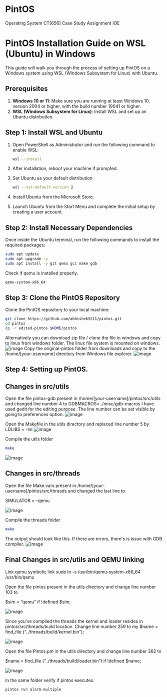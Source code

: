 # PintOS
Operating System CT[656] Case Study Assignment IOE 

# PintOS Installation Guide on WSL (Ubuntu) in Windows

This guide will walk you through the process of setting up PintOS on a Windows system using WSL (Windows Subsystem for Linux) with Ubuntu.

## Prerequisites

1. **Windows 10 or 11**: Make sure you are running at least Windows 10, version 2004 or higher, with the build number 19041 or higher.
2. **WSL (Windows Subsystem for Linux)**: Install WSL and set up an Ubuntu distribution.
   
## Step 1: Install WSL and Ubuntu

1. Open PowerShell as Administrator and run the following command to enable WSL:
    ```bash
    wsl --install
    ```

2. After installation, reboot your machine if prompted.

3. Set Ubuntu as your default distribution:
    ```bash
    wsl --set-default-version 2
    ```

4. Install Ubuntu from the Microsoft Store.

5. Launch Ubuntu from the Start Menu and complete the initial setup by creating a user account.

## Step 2: Install Necessary Dependencies

Once inside the Ubuntu terminal, run the following commands to install the required packages:

```bash
sudo apt update
sudo apt upgrade -y
sudo apt install -y git qemu gcc make gdb
```
Check if qemu is installed properly.
```bash
qemu-system-x86_64
```

## Step 3: Clone the PintOS Repository

Clone the PintOS repository to your local machine:

```sh
git clone https://github.com/abhishek5211/pintos.git
cd pintos
cp -r edited-pintos $HOME/pintos
```
Alternatively you can download zip file / clone the file in windows and copy to linux from windows folder. The linux file system is mounted on windows.
![image](https://github.com/user-attachments/assets/e46ba878-160c-4683-893a-331aa1c5aa95)
Copy the original-pintos folder from downloads and copy to the /home/[your-username] directory from Windows file explorer.
![image](https://github.com/user-attachments/assets/26f6edd6-80e0-453b-8b1b-f439def51dc2)

## Step 4: Setting up PintOS.

## Changes in src/utils 
Open the file pintos-gdb present in /home/[your-username]/pintos/src/utils and changed line number 4 to
GDBMACROS=../misc/gdb-macros
I have used gedit for the editing purpose. The line number can be set visible by going to preferences option.
![image](https://github.com/user-attachments/assets/2454c0dd-8d4e-4c36-806a-3e75a04c5b00)

Open the Makefile in the utils directory and replaced line number 5 by
LDLIBS = -lm
![image](https://github.com/user-attachments/assets/b3445ebf-c77c-4129-92cb-e6bebbc8182b)

Compile the utils folder
```bash
make
```

![image](https://github.com/user-attachments/assets/e3af20f5-a640-4b37-bc7d-c96f1ef47d1a)


## Changes in src/threads

Open the file Make.vars present in /home/[your-username]/pintos/src/threads and changed the last line to

SIMULATOR = –qemu

![image](https://github.com/user-attachments/assets/62a1560f-45a5-4004-87e4-a1c52035d8fe)

Compile the threads folder
```bash
make
```
The output should look like this. If there are errors, there's is issue with GDB compiler.
![image](https://github.com/user-attachments/assets/47408f69-e3c8-4a4c-a1f0-06dc6d5d03f4)

## Final Changes in src/utils and QEMU linking
Link qemu symbolic link
sudo ln -s /usr/bin/qemu-system-x86_64 /usr/bin/qemu


Open the file pintos present in the utils directory and change line number 103 to

$sim = “qemu” if !defined $sim;

![image](https://github.com/user-attachments/assets/f89d539a-1b2d-4881-bdee-30f4a079bda2)

Since you've compiled the threads the kernel and loader resides in pintos/src/threads/build location.
Change line number 259 to
my $name = find_file (“../threads/build/kernel.bin”);

![image](https://github.com/user-attachments/assets/dc1e8b73-3523-4eb1-8587-465b79512276)


Open the file Pintos.pm in the utils directory and change line number 362 to

$name = find_file (“../threads/build/loader.bin”) if !defined $name;

![image](https://github.com/user-attachments/assets/725d9b99-1945-4526-9afb-8f36ab5db197)

In the same folder verify if pintos executes.
```bash
pintos run alarm-multiple
```



